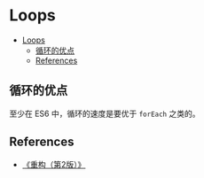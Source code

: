# Loops

<!-- TOC -->

- [Loops](#loops)
    - [循环的优点](#循环的优点)
    - [References](#references)

<!-- /TOC -->


## 循环的优点
至少在 ES6 中，循环的速度是要优于 `forEach` 之类的。

## References
* [《重构（第2版）》](https://book.douban.com/subject/33400354/)
